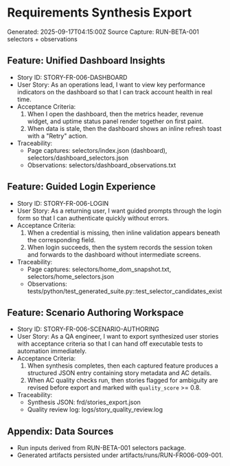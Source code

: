 # Requirements Synthesis Export

Generated: 2025-09-17T04:15:00Z
Source Capture: RUN-BETA-001 selectors + observations

## Feature: Unified Dashboard Insights
- Story ID: STORY-FR-006-DASHBOARD
- User Story: As an operations lead, I want to view key performance indicators on the dashboard so that I can track account health in real time.
- Acceptance Criteria:
  1. When I open the dashboard, then the metrics header, revenue widget, and uptime status panel render together on first paint.
  2. When data is stale, then the dashboard shows an inline refresh toast with a "Retry" action.
- Traceability:
  - Page captures: selectors/index.json (dashboard), selectors/dashboard_selectors.json
  - Observations: selectors/dashboard_observations.txt

## Feature: Guided Login Experience
- Story ID: STORY-FR-006-LOGIN
- User Story: As a returning user, I want guided prompts through the login form so that I can authenticate quickly without errors.
- Acceptance Criteria:
  1. When a credential is missing, then inline validation appears beneath the corresponding field.
  2. When login succeeds, then the system records the session token and forwards to the dashboard without intermediate screens.
- Traceability:
  - Page captures: selectors/home_dom_snapshot.txt, selectors/home_selectors.json
  - Observations: tests/python/test_generated_suite.py::test_selector_candidates_exist

## Feature: Scenario Authoring Workspace
- Story ID: STORY-FR-006-SCENARIO-AUTHORING
- User Story: As a QA engineer, I want to export synthesized user stories with acceptance criteria so that I can hand off executable tests to automation immediately.
- Acceptance Criteria:
  1. When synthesis completes, then each captured feature produces a structured JSON entry containing story metadata and AC details.
  2. When AC quality checks run, then stories flagged for ambiguity are revised before export and marked with `quality_score` >= 0.8.
- Traceability:
  - Synthesis JSON: frd/stories_export.json
  - Quality review log: logs/story_quality_review.log

## Appendix: Data Sources
- Run inputs derived from RUN-BETA-001 selectors package.
- Generated artifacts persisted under artifacts/runs/RUN-FR006-009-001.
